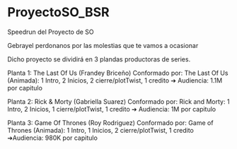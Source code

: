 # ProyectoSO_BSR 

Speedrun del Proyecto de SO 

Gebrayel perdonanos por las molestias que te vamos a ocasionar

Dicho proyecto se dividirá en 3 plandas productoras de series.

Planta 1: The Last Of Us (Frandey Briceño) Conformado por: The Last Of Us (Animada): 1 Intro, 2 Inicios, 2 cierre/plotTwist, 1 credito ➔ Audiencia: 1.1M por capitulo

Planta 2: Rick & Morty (Gabriella Suarez) Conformado por: Rick and Morty: 1 Intro, 2 Inicios, 1 cierre/plotTwist, 1 credito ➔ Audiencia: 1M por capitulo

Planta 3: Game Of Thrones (Roy Rodriguez) Conformado por: Game of Thrones (Animada): 1 Intro, 1 Inicios, 2 cierre/plotTwist, 1 credito ➔Audiencia: 980K por capitulo

